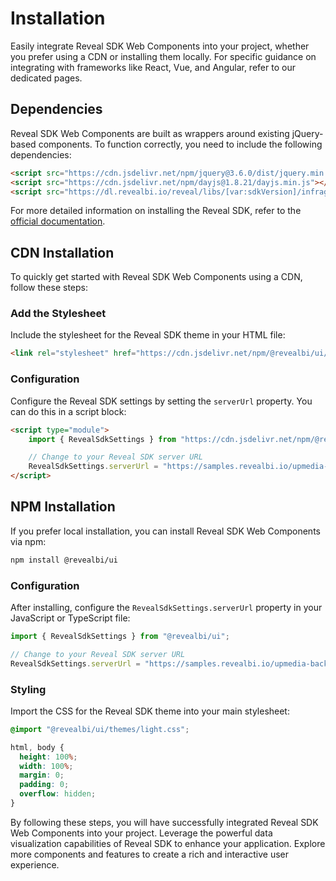 # Installation

Easily integrate Reveal SDK Web Components into your project, whether you prefer using a CDN or installing them locally. For specific guidance on integrating with frameworks like React, Vue, and Angular, refer to our dedicated pages.

## Dependencies

Reveal SDK Web Components are built as wrappers around existing jQuery-based components. To function correctly, you need to include the following dependencies:

```html
<script src="https://cdn.jsdelivr.net/npm/jquery@3.6.0/dist/jquery.min.js"></script>
<script src="https://cdn.jsdelivr.net/npm/dayjs@1.8.21/dayjs.min.js"></script>
<script src="https://dl.revealbi.io/reveal/libs/[var:sdkVersion]/infragistics.reveal.js"></script>
```

For more detailed information on installing the Reveal SDK, refer to the [official documentation](../web/install-client-sdk.md).

## CDN Installation

To quickly get started with Reveal SDK Web Components using a CDN, follow these steps:

### Add the Stylesheet

Include the stylesheet for the Reveal SDK theme in your HTML file:

```html
<link rel="stylesheet" href="https://cdn.jsdelivr.net/npm/@revealbi/ui/themes/light.css">
```

### Configuration

Configure the Reveal SDK settings by setting the `serverUrl` property. You can do this in a script block:

```html
<script type="module">
    import { RevealSdkSettings } from "https://cdn.jsdelivr.net/npm/@revealbi/ui";

    // Change to your Reveal SDK server URL
    RevealSdkSettings.serverUrl = "https://samples.revealbi.io/upmedia-backend/reveal-api/";
</script>
```

## NPM Installation

If you prefer local installation, you can install Reveal SDK Web Components via npm:

```bash npm2yarn
npm install @revealbi/ui
```

### Configuration

After installing, configure the `RevealSdkSettings.serverUrl` property in your JavaScript or TypeScript file:

```ts
import { RevealSdkSettings } from "@revealbi/ui";

// Change to your Reveal SDK server URL
RevealSdkSettings.serverUrl = "https://samples.revealbi.io/upmedia-backend/reveal-api/";
```

### Styling

Import the CSS for the Reveal SDK theme into your main stylesheet:

```css
@import "@revealbi/ui/themes/light.css";

html, body {
  height: 100%;
  width: 100%;
  margin: 0;
  padding: 0;
  overflow: hidden;
}
```

By following these steps, you will have successfully integrated Reveal SDK Web Components into your project. Leverage the powerful data visualization capabilities of Reveal SDK to enhance your application. Explore more components and features to create a rich and interactive user experience.